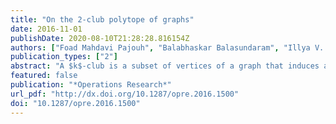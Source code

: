 ```yaml
---
title: "On the 2-club polytope of graphs"
date: 2016-11-01
publishDate: 2020-08-10T21:28:28.816154Z
authors: ["Foad Mahdavi Pajouh", "Balabhaskar Balasundaram", "Illya V. Hicks"]
publication_types: ["2"]
abstract: "A $k$-club is a subset of vertices of a graph that induces a subgraph of diameter at most $k$, where $k$ is a positive integer. By definition, 1-clubs are cliques and the model is a distance-based relaxation of the clique definition for larger values of $k$. The $k$-club model  is particularly interesting to study from a polyhedral perspective as the property is not hereditary on induced subgraphs when $k$ is larger than one. This article introduces a new family of facet-defining inequalities for the 2-club polytope that unifies all previously known facets through a less restrictive combinatorial property, namely independent (distance) 2-domination. The complexity of separation over this new family of inequalities is shown to be NP-hard. An exact formulation of this separation problem and a greedy separation heuristic are also proposed. The polytope described by the new inequalities (and nonnegativity) is then investigated and   shown to be  integral for acyclic graphs. An additional family of facets are also demonstrated for cycles of length indivisible by 3. The effectiveness of these new facets as cutting planes, and the difficulty of solving the separation problem in practice are then investigated via computational experiments on a test-bed of benchmark instances."
featured: false
publication: "*Operations Research*"
url_pdf: "http://dx.doi.org/10.1287/opre.2016.1500"
doi: "10.1287/opre.2016.1500"
---
```


